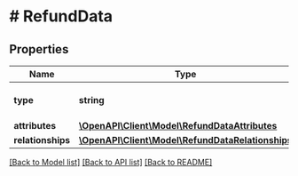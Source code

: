 # # RefundData

## Properties

Name | Type | Description | Notes
------------ | ------------- | ------------- | -------------
**type** | **string** | The resource&#39;s type |
**attributes** | [**\OpenAPI\Client\Model\RefundDataAttributes**](RefundDataAttributes.md) |  |
**relationships** | [**\OpenAPI\Client\Model\RefundDataRelationships**](RefundDataRelationships.md) |  | [optional]

[[Back to Model list]](../../README.md#models) [[Back to API list]](../../README.md#endpoints) [[Back to README]](../../README.md)
